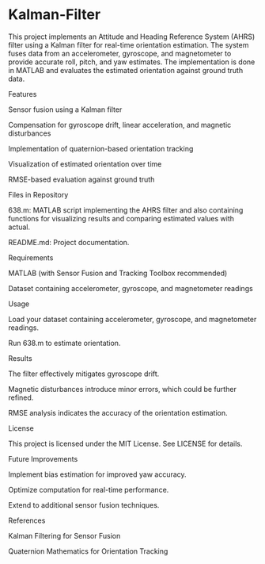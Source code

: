 # Kalman-Filter
This project implements an Attitude and Heading Reference System (AHRS) filter using a Kalman filter for real-time orientation estimation. The system fuses data from an accelerometer, gyroscope, and magnetometer to provide accurate roll, pitch, and yaw estimates. The implementation is done in MATLAB and evaluates the estimated orientation against ground truth data.

Features

Sensor fusion using a Kalman filter

Compensation for gyroscope drift, linear acceleration, and magnetic disturbances

Implementation of quaternion-based orientation tracking

Visualization of estimated orientation over time

RMSE-based evaluation against ground truth

Files in Repository

638.m: MATLAB script implementing the AHRS filter and also containing functions for visualizing results and comparing estimated values with actual.

README.md: Project documentation.

Requirements

MATLAB (with Sensor Fusion and Tracking Toolbox recommended)

Dataset containing accelerometer, gyroscope, and magnetometer readings


Usage

Load your dataset containing accelerometer, gyroscope, and magnetometer readings.

Run 638.m to estimate orientation.


Results

The filter effectively mitigates gyroscope drift.

Magnetic disturbances introduce minor errors, which could be further refined.

RMSE analysis indicates the accuracy of the orientation estimation.


License

This project is licensed under the MIT License. See LICENSE for details.

Future Improvements

Implement bias estimation for improved yaw accuracy.

Optimize computation for real-time performance.

Extend to additional sensor fusion techniques.

References

Kalman Filtering for Sensor Fusion

Quaternion Mathematics for Orientation Tracking
